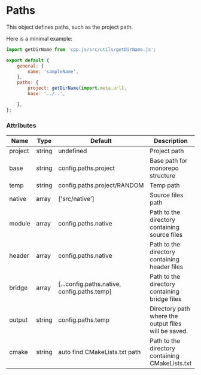 # Paths
This object defines paths, such as the project path.

Here is a minimal example:
```js
import getDirName from 'cpp.js/src/utils/getDirName.js';

export default {
    general: {
        name: 'sampleName',
    },
    paths: {
        project: getDirName(import.meta.url),
        base: '../..',

    },
};
```

### Attributes

| Name | Type | Default | Description |
| ---- | ---- | ------- | ----------- |
| project | string | undefined                                   | Project path |
| base    | string | config.paths.project                        | Base path for monorepo structure |
| temp    | string | config.paths.project/RANDOM                 | Temp path |
| native  | array  | ['src/native']                              | Source files path |
| module  | array  | config.paths.native                         | Path to the directory containing source files |
| header  | array  | config.paths.native                         | Path to the directory containing header files |
| bridge  | array  | [...config.paths.native, config.paths.temp] | Path to the directory containing bridge files |
| output  | string | config.paths.temp                           | Directory path where the output files will be saved. |
| cmake   | string | auto find CMakeLists.txt path               | Path to the directory containing CMakeLists.txt |
